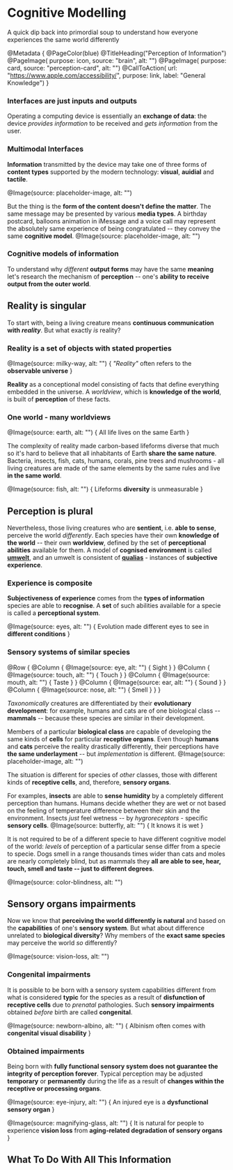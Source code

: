 # Cognitive Modelling

A quick dip back into primordial soup to understand how everyone experiences the same world differently

@Metadata {
    @PageColor(blue)
    @TitleHeading("Perception of Information")
    @PageImage(
               purpose: icon, 
               source: "brain", 
               alt: "")
    @PageImage(
               purpose: card, 
               source: "perception-card", 
               alt: "")
    @CallToAction(
                url: "https://www.apple.com/accessibility/",
                purpose: link, 
                label: "General Knowledge")
}

### Interfaces are just inputs and outputs
Operating a computing device is essentially an **exchange of data**: the device *provides information* to be received and *gets information* from the user.

### Multimodal Interfaces
**Information** transmitted by the device may take one of three forms of **content types** supported by the modern technology: **visual**, **auidial** and **tactile**. 

@Image(source: placeholder-image, alt: "") 

But the thing is the **form of the content doesn't define the matter**. The same message may be presented by various **media types**. A birthday postcard, balloons animation in iMessage and a voice call may represent the absolutely same experience of being congratulated -- they convey the same **cognitive model**. 
@Image(source: placeholder-image, alt: "") 

### Cognitive models of information
To understand why *different* **output forms** may have the same **meaning** let's research the mechanism of **perception** -- one's **ability to receive output from the outer world**.

## Reality is singular

To start with, being a living creature means **continuous communication with *reality***. But what exactly *is* reality? 

### Reality is a set of objects with stated properties

@Image(source: milky-way, alt: "") {
    *"Reality"* often refers to the **observable universe**
}

**Reality** as a conceptional model consisting of facts that define everything embedded in the universe. A *worldview*, which is **knowledge of the world**, is built of **perception** of these facts.


### One world - many worldviews

@Image(source: earth, alt: "") {
    All life lives on the same Earth
}


The complexity of reality made carbon-based lifeforms diverse that much so it's hard to believe that all inhabitants of Earth **share the same nature**. Bacteria, insects, fish, cats, humans, corals, pine trees and mushrooms - all living creatures are made of the same elements by the same rules and live **in the same world**.

@Image(source: fish, alt: "") {
    Lifeforms **diversity** is unmeasurable 
}

## Perception is plural

Nevertheless, those living creatures who are **sentient**, i.e. **able to sense**, perceive the world *differently*. Each species have their own **knowledge of the world** -- their own **worldview**, defined by the set of **perceptional abilities** available for them. A model of **cognised environment** is called [**umwelt**](https://en.wikipedia.org/wiki/Umwelt), and an umwelt is consistent of [**qualias**](https://en.wikipedia.org/wiki/Qualia) - instances of **subjective experience**. 

### Experience is composite
**Subjectiveness of experience** comes from the **types of information** species are able to **recognise**. A **set** of such abilities available for a specie is called a **perceptional system**.

@Image(source: eyes, alt: "") {
    Evolution made different eyes to see in **different conditions**
}


### Sensory systems of similar species
@Row {
   @Column {
      @Image(source: eye, alt: "") {
          Sight
      }
   }
   @Column {
      @Image(source: touch, alt: "") {
          Touch
      }
   }
   @Column {
      @Image(source: mouth, alt: "") {
          Taste
      }
   }
   @Column {
      @Image(source: ear, alt: "") {
          Sound
      }
   }
   @Column {
      @Image(source: nose, alt: "") {
          Smell
      }
   }
}

*Taxonomically* creatures are differentiated by their **evolutionary development**: for example, humans and cats are of one biological class -- **mammals** -- because these species are similar in their development.

Members of a particular **biological class** are capable of developing the same kinds of **cells** for particular **receptive organs**. Even though **humans** and **cats** perceive the reality drastically differently, their perceptions have **the same underlayment** -- but *implementation* is different. 
@Image(source: placeholder-image, alt: "")

The situation is different for species of *other* classes, those with different kinds of **receptive cells**, and, therefore, **sensory organs**. 

For examples, **insects** are able to **sense humidity** by a completely different perception than humans. Humans decide whether they are wet or not based on the feeling of temperature difference between their skin and the environment. Insects *just* feel wetness -- by *hygroreceptors* - specific **sensory cells**. 
@Image(source: butterfly, alt: "") {
    It knows it is wet
}

It is not required to be of a different specie to have different cognitive model of the world: *levels* of perception of a particular sense differ from a specie to specie. Dogs smell in a range thousands times wider than cats and moles are nearly completely blind, but as mammals they **all are able to see, hear, touch, smell and taste -- just to different degrees**.

@Image(source: color-blindness, alt: "")


## Sensory organs impairments
Now we know that **perceiving the world differently is natural** and based on the **capabilities** of one's **sensory system**. But what about difference unrelated to **biological diversity**? Why members of the **exact same species** may perceive the world *so* differently?

@Image(source: vision-loss, alt: "")

### Congenital impairments
It is possible to be born with a sensory system capabilities different from what is considered **typic** for the species as a result of **disfunction of receptive cells** due to *prenatal* pathologies. Such **sensory impairments** obtained *before* birth are called **congenital**.

@Image(source: newborn-albino, alt: "") {
    Albinism often comes with **congenital visual disability**
}

### Obtained impairments
Being born with **fully functional sensory system does not guarantee the integrity of perception forever**. Typical perception may be adjusted **temporary** or **permanently** during the life as a result of **changes within the receptive or processing organs**. 

@Image(source: eye-injury, alt: "") {
    An injured eye is a **dysfunctional sensory organ**
}

@Image(source: magnifying-glass, alt: "") {
    It is natural for people to experience **vision loss** from **aging-related degradation of sensory organs**
}

## What To Do With All This Information

